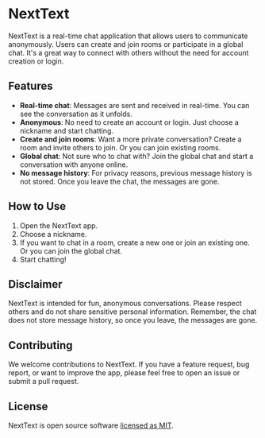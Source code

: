 # NextText

NextText is a real-time chat application that allows users to communicate anonymously. Users can create and join rooms or participate in a global chat. It's a great way to connect with others without the need for account creation or login.

## Features

- **Real-time chat**: Messages are sent and received in real-time. You can see the conversation as it unfolds.
- **Anonymous**: No need to create an account or login. Just choose a nickname and start chatting.
- **Create and join rooms**: Want a more private conversation? Create a room and invite others to join. Or you can join existing rooms.
- **Global chat**: Not sure who to chat with? Join the global chat and start a conversation with anyone online.
- **No message history**: For privacy reasons, previous message history is not stored. Once you leave the chat, the messages are gone.

## How to Use

1. Open the NextText app.
2. Choose a nickname.
3. If you want to chat in a room, create a new one or join an existing one. Or you can join the global chat.
4. Start chatting!

## Disclaimer

NextText is intended for fun, anonymous conversations. Please respect others and do not share sensitive personal information. Remember, the chat does not store message history, so once you leave, the messages are gone.

## Contributing

We welcome contributions to NextText. If you have a feature request, bug report, or want to improve the app, please feel free to open an issue or submit a pull request.

## License

NextText is open source software [licensed as MIT](LICENSE).